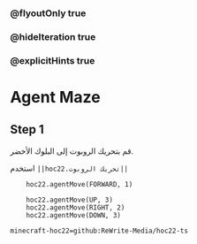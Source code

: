 ### @flyoutOnly true
### @hideIteration true
### @explicitHints true


# Agent Maze

## Step 1
قم بتحريك الروبوت إلى البلوك الأخضر.

استخدم ``||hoc22.تحريك الروبوت||``

```ghost
    hoc22.agentMove(FORWARD, 1)
```
```template
    hoc22.agentMove(UP, 3)
    hoc22.agentMove(RIGHT, 2)
    hoc22.agentMove(DOWN, 3)
```

```package
minecraft-hoc22=github:ReWrite-Media/hoc22-ts
```